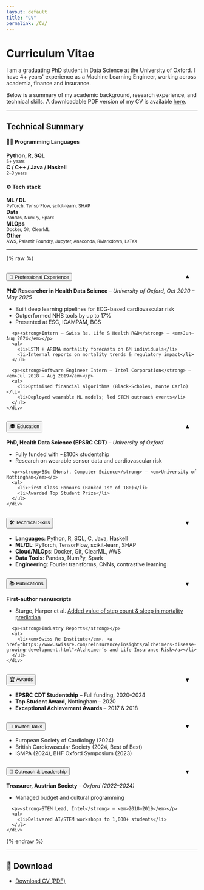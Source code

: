 ```yaml
---
layout: default
title: "CV"
permalink: /CV/
---
```

# Curriculum Vitae 
I am a graduating PhD student in Data Science at the University of Oxford. I have 4+ years' experience as a Machine Learning Engineer, working across academia, finance and insurance. 

Below is a summary of my academic background, research experience, and technical skills. A downloadable PDF version of my CV is available [here](/assets/files/CV.pdf).

<hr>


<h2>Technical Summary</h2>

<h4>🧑‍💻 Programming Languages</h4>
<div class="row text-center mb-4 cv-tech-summary">
  <div class="col-md-3"><strong>Python, R, SQL</strong><br/><small>5+ years</small></div>
  <div class="col-md-3"><strong>C / C++ / Java / Haskell</strong><br/><small>2–3 years</small></div>
</div>

<h4>⚙️ Tech stack</h4>
<div class="row text-center cv-tech-summary">
  <div class="col-md-3"><strong>ML / DL</strong><br/><small>PyTorch, TensorFlow, scikit-learn, SHAP</small></div>
  <div class="col-md-3"><strong>Data</strong><br/><small>Pandas, NumPy, Spark</small></div>
  <div class="col-md-3"><strong>MLOps</strong><br/><small>Docker, Git, ClearML</small></div>
  <div class="col-md-3"><strong>Other</strong><br/><small>AWS, Palantir Foundry, Jupyter, Anaconda, RMarkdown, LaTeX</small></div>
</div>



<hr>

<!-- ✅ Bootstrap Accordion -->
<style>
/* 🔽 Arrow chevron right-aligned and animated */
.accordion-header {
  position: relative;
}

.accordion-button .chevron {
  position: absolute;
  right: 1.25rem;
  top: 50%;
  transform: translateY(-50%);
  transition: transform 0.2s ease;
}

.accordion-button .chevron::after {
  content: "▼";
  font-size: 0.9rem;
  display: inline-block;
  transition: transform 0.2s ease;
}

.accordion-button:not(.collapsed) .chevron::after {
  transform: rotate(180deg);
}
</style>

{% raw %}
<div class="accordion" id="cvAccordion">

<!-- 💼 Professional Experience -->
<div class="accordion-item mb-5 cv-section">
  <h2 class="accordion-header" id="headingExp">
    <button class="accordion-button" type="button" data-bs-toggle="collapse" data-bs-target="#collapseExp" aria-expanded="true" aria-controls="collapseExp">
      💼 Professional Experience
      <span class="chevron"></span>
    </button>
  </h2>
  <div id="collapseExp" class="accordion-collapse collapse show">
    <div class="accordion-body">
      <p><strong>PhD Researcher in Health Data Science</strong> – <em>University of Oxford, Oct 2020 – May 2025</em></p>
      <ul>
        <li>Built deep learning pipelines for ECG-based cardiovascular risk</li>
        <li>Outperformed NHS tools by up to 17%</li>
        <li>Presented at ESC, ICAMPAM, BCS</li>
      </ul>

      <p><strong>Intern – Swiss Re, Life & Health R&D</strong> – <em>Jun–Aug 2024</em></p>
      <ul>
        <li>LSTM + ARIMA mortality forecasts on 6M individuals</li>
        <li>Internal reports on mortality trends & regulatory impact</li>
      </ul>

      <p><strong>Software Engineer Intern – Intel Corporation</strong> – <em>Jul 2018 – Aug 2019</em></p>
      <ul>
        <li>Optimised financial algorithms (Black-Scholes, Monte Carlo)</li>
        <li>Deployed wearable ML models; led STEM outreach events</li>
      </ul>
    </div>
  </div>
</div>

<!-- 🎓 Education -->
<div class="accordion-item mb-5 cv-section">
  <h2 class="accordion-header" id="headingEdu">
    <button class="accordion-button" type="button" data-bs-toggle="collapse" data-bs-target="#collapseEdu" aria-expanded="true" aria-controls="collapseEdu">
      🎓 Education
      <span class="chevron"></span>
    </button>
  </h2>
  <div id="collapseEdu" class="accordion-collapse collapse show">
    <div class="accordion-body">
      <p><strong>PhD, Health Data Science (EPSRC CDT)</strong> – <em>University of Oxford</em></p>
      <ul>
        <li>Fully funded with ~£100k studentship</li>
        <li>Research on wearable sensor data and cardiovascular risk</li>
      </ul>

      <p><strong>BSc (Hons), Computer Science</strong> – <em>University of Nottingham</em></p>
      <ul>
        <li>First Class Honours (Ranked 1st of 180)</li>
        <li>Awarded Top Student Prize</li>
      </ul>
    </div>
  </div>
</div>

<!-- 🛠️ Technical Skills -->
<div class="accordion-item mb-5 cv-section">
  <h2 class="accordion-header" id="headingSkills">
    <button class="accordion-button collapsed" type="button" data-bs-toggle="collapse" data-bs-target="#collapseSkills">
      🛠️ Technical Skills
      <span class="chevron"></span>
    </button>
  </h2>
  <div id="collapseSkills" class="accordion-collapse collapse">
    <div class="accordion-body">
      <ul>
        <li><strong>Languages</strong>: Python, R, SQL, C, Java, Haskell</li>
        <li><strong>ML/DL</strong>: PyTorch, TensorFlow, scikit-learn, SHAP</li>
        <li><strong>Cloud/MLOps</strong>: Docker, Git, ClearML, AWS</li>
        <li><strong>Data Tools</strong>: Pandas, NumPy, Spark</li>
        <li><strong>Engineering</strong>: Fourier transforms, CNNs, contrastive learning</li>
      </ul>
    </div>
  </div>
</div>

<!-- 📚 Publications -->
<div class="accordion-item mb-5 cv-section">
  <h2 class="accordion-header" id="headingPubs">
    <button class="accordion-button collapsed" type="button" data-bs-toggle="collapse" data-bs-target="#collapsePubs">
      📚 Publications
      <span class="chevron"></span>
    </button>
  </h2>
  <div id="collapsePubs" class="accordion-collapse collapse">
    <div class="accordion-body">
      <p><strong>First-author manuscripts</strong></p>
      <ul>
        <li>Sturge, Harper et al. <a href="https://doi.org/10.1101/2025.04.03.25325101">Added value of step count & sleep in mortality prediction</a></li>
      </ul>

      <p><strong>Industry Reports</strong></p>
      <ul>
        <li><em>Swiss Re Institute</em>. <a href="https://www.swissre.com/reinsurance/insights/alzheimers-disease-growing-development.html">Alzheimer’s and Life Insurance Risk</a></li>
      </ul>
    </div>
  </div>
</div>

<!-- 🏆 Awards -->
<div class="accordion-item mb-5 cv-section">
  <h2 class="accordion-header" id="headingAwards">
    <button class="accordion-button collapsed" type="button" data-bs-toggle="collapse" data-bs-target="#collapseAwards">
      🏆 Awards
      <span class="chevron"></span>
    </button>
  </h2>
  <div id="collapseAwards" class="accordion-collapse collapse">
    <div class="accordion-body">
      <ul>
        <li><strong>EPSRC CDT Studentship</strong> – Full funding, 2020–2024</li>
        <li><strong>Top Student Award</strong>, Nottingham – 2020</li>
        <li><strong>Exceptional Achievement Awards</strong> – 2017 & 2018</li>
      </ul>
    </div>
  </div>
</div>

<!-- 🎤 Invited Talks -->
<div class="accordion-item mb-5 cv-section">
  <h2 class="accordion-header" id="headingTalks">
    <button class="accordion-button collapsed" type="button" data-bs-toggle="collapse" data-bs-target="#collapseTalks">
      🎤 Invited Talks
      <span class="chevron"></span>
    </button>
  </h2>
  <div id="collapseTalks" class="accordion-collapse collapse">
    <div class="accordion-body">
      <ul>
        <li>European Society of Cardiology (2024)</li>
        <li>British Cardiovascular Society (2024, Best of Best)</li>
        <li>ISMPA (2024), BHF Oxford Symposium (2023)</li>
      </ul>
    </div>
  </div>
</div>

<!-- 🤝 Outreach -->
<div class="accordion-item mb-5 cv-section">
  <h2 class="accordion-header" id="headingOutreach">
    <button class="accordion-button collapsed" type="button" data-bs-toggle="collapse" data-bs-target="#collapseOutreach">
      🤝 Outreach & Leadership
      <span class="chevron"></span>
    </button>
  </h2>
  <div id="collapseOutreach" class="accordion-collapse collapse">
    <div class="accordion-body">
      <p><strong>Treasurer, Austrian Society</strong> – <em>Oxford (2022–2024)</em></p>
      <ul>
        <li>Managed budget and cultural programming</li>
      </ul>

      <p><strong>STEM Lead, Intel</strong> – <em>2018–2019</em></p>
      <ul>
        <li>Delivered AI/STEM workshops to 1,000+ students</li>
      </ul>
    </div>
  </div>
</div>

</div> <!-- End Accordion -->
{% endraw %}
<div class="mt-5"></div>

<hr>

## 📄 Download

- [Download CV (PDF)](/assets/files/CV.pdf)